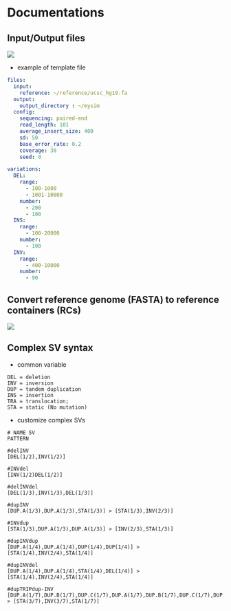 # Documentations

## Input/Output files
![](https://i.imgur.com/GhWPlnu.png)

- example of template file
```yaml
files:
  input:
    reference: ~/reference/ucsc_hg19.fa
  output:
    output_directory : ~/mysim
  config:
    sequencing: paired-end
    read_length: 101
    average_insert_size: 400
    sd: 50
    base_error_rate: 0.2
    coverage: 30
    seed: 0

variations:
  DEL:
    range:
      - 100-1000
      - 1001-10000
    number:
      - 200
      - 100
  INS:
    range:
      - 100-20000
    number:
      - 100
  INV:
    range:
      - 400-10000
    number:
      - 90
```
## Convert reference genome (FASTA) to reference containers (RCs)
![](https://i.imgur.com/aRoTvkq.png)



## Complex SV syntax

- common variable
```text
DEL = deletion
INV = inversion
DUP = tandem duplication
INS = insertion
TRA = translocation;
STA = static (No mutation)
```

- customize complex SVs
```text
# NAME SV
PATTERN
```

```text
#delINV
[DEL(1/2),INV(1/2)]

#INVdel
[INV(1/2)DEL(1/2)]

#delINVdel
[DEL(1/3),INV(1/3),DEL(1/3)]

#dupINV
[DUP.A(1/3),DUP.A(1/3),STA(1/3)] > [STA(1/3),INV(2/3)]

#INVdup
[STA(1/3),DUP.A(1/3),DUP.A(1/3)] > [INV(2/3),STA(1/3)]

#dupINVdup
[DUP.A(1/4),DUP.A(1/4),DUP(1/4),DUP(1/4)] > [STA(1/4),INV(2/4),STA(1/4)]

#dupINVdel
[DUP.A(1/4),DUP.A(1/4),STA(1/4),DEL(1/4)] > [STA(1/4),INV(2/4),STA(1/4)]

#dupTRIPdup-INV
[DUP.A(1/7),DUP.B(1/7),DUP.C(1/7),DUP.A(1/7),DUP.B(1/7),DUP.C(1/7),DUP.B(1/7)] > [STA(3/7),INV(3/7),STA(1/7)]

```




